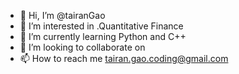 - 👋 Hi, I’m @tairanGao
- 👀 I’m interested in .Quantitative Finance
- 🌱 I’m currently learning Python and C++
- 💞️ I’m looking to collaborate on <not sure yet>
- 📫 How to reach me tairan.gao.coding@gmail.com

<!---
tairanGao/tairanGao is a ✨ special ✨ repository because its `README.md` (this file) appears on your GitHub profile.
You can click the Preview link to take a look at your changes.
--->

